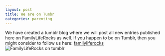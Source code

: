 ```yaml
---
layout: post
title: We are on Tumbr
categories: parenting
---
```


We have created a tumblr blog where we will post all new entries published here on FamilyLifeRocks as well. If you happen to be on Tumblr, then you might consider to follow us here: [familyliferocks](http://familyliferocks.tumblr.com/ "parenting blog")
![FamilyLifeRocks on tumblr](/assets/img/flr-on-tubmlr.png)